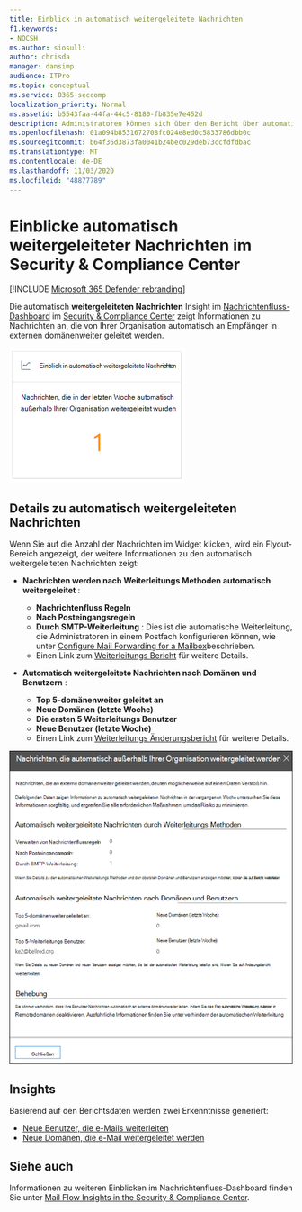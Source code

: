 ```yaml
---
title: Einblick in automatisch weitergeleitete Nachrichten
f1.keywords:
- NOCSH
ms.author: siosulli
author: chrisda
manager: dansimp
audience: ITPro
ms.topic: conceptual
ms.service: O365-seccomp
localization_priority: Normal
ms.assetid: b5543faa-44fa-44c5-8180-fb835e7e452d
description: Administratoren können sich über den Bericht über automatisch weitergeleitete Nachrichten im Nachrichtenfluss-Dashboard im Security & Compliance Center informieren.
ms.openlocfilehash: 01a094b8531672708fc024e8ed0c5833786dbb0c
ms.sourcegitcommit: b64f36d3873fa0041b24bec029deb73ccfdfdbac
ms.translationtype: MT
ms.contentlocale: de-DE
ms.lasthandoff: 11/03/2020
ms.locfileid: "48877789"
---
```

# <a name="auto-forwarded-messages-insight-in-the-security--compliance-center"></a>Einblicke automatisch weitergeleiteter Nachrichten im Security & Compliance Center

[!INCLUDE [Microsoft 365 Defender rebranding](../includes/microsoft-defender-for-office.md)]


Die automatisch **weitergeleiteten Nachrichten** Insight im [Nachrichtenfluss-Dashboard](mail-flow-insights-v2.md) im [Security & Compliance Center](https://protection.office.com) zeigt Informationen zu Nachrichten an, die von Ihrer Organisation automatisch an Empfänger in externen domänenweiter geleitet werden.

![Widget "automatisch weitergeleitete Nachrichten" im Security & Compliance Center](../../media/mfi-auto-forwarded-messages.png)

## <a name="auto-forwarded-messages-details"></a>Details zu automatisch weitergeleiteten Nachrichten

Wenn Sie auf die Anzahl der Nachrichten im Widget klicken, wird ein Flyout-Bereich angezeigt, der weitere Informationen zu den automatisch weitergeleiteten Nachrichten zeigt:

- **Nachrichten werden nach Weiterleitungs Methoden automatisch weitergeleitet** :

  - **Nachrichtenfluss Regeln**
  - **Nach Posteingangsregeln**
  - **Durch SMTP-Weiterleitung** : Dies ist die automatische Weiterleitung, die Administratoren in einem Postfach konfigurieren können, wie unter [Configure Mail Forwarding for a Mailbox](https://docs.microsoft.com/Exchange/recipients-in-exchange-online/manage-user-mailboxes/configure-email-forwarding)beschrieben.
  - Einen Link zum [Weiterleitungs Bericht](view-mail-flow-reports.md#forwarding-report) für weitere Details.

- **Automatisch weitergeleitete Nachrichten nach Domänen und Benutzern** :

  - **Top 5-domänenweiter geleitet an**
  - **Neue Domänen (letzte Woche)**
  - **Die ersten 5 Weiterleitungs Benutzer**
  - **Neue Benutzer (letzte Woche)**
  - Einen Link zum [Weiterleitungs Änderungsbericht](mfi-new-users-forwarding-email.md#forwarding-modifications-report) für weitere Details.

![Details-Flyout für den Bericht "automatisch weitergeleitete Nachrichten" im Security & Compliance Center](../../media/mfi-auto-forwarded-messages-details.png)

## <a name="insights"></a>Insights

Basierend auf den Berichtsdaten werden zwei Erkenntnisse generiert:

- [Neue Benutzer, die e-Mails weiterleiten](mfi-new-users-forwarding-email.md)
- [Neue Domänen, die e-Mail weitergeleitet werden](mfi-new-domains-being-forwarded-email.md)

## <a name="see-also"></a>Siehe auch

Informationen zu weiteren Einblicken im Nachrichtenfluss-Dashboard finden Sie unter [Mail Flow Insights in the Security & Compliance Center](mail-flow-insights-v2.md).
